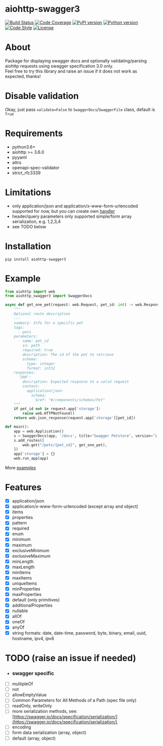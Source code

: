 # aiohttp-swagger3
[![Build Status](https://travis-ci.com/hh-h/aiohttp-swagger3.svg?branch=master)](https://travis-ci.com/hh-h/aiohttp-swagger3)
[![Code Coverage](https://img.shields.io/codecov/c/github/hh-h/aiohttp-swagger3/master.svg?style=flat)](https://codecov.io/github/hh-h/aiohttp-swagger3?branch=master)
[![PyPI version](https://badge.fury.io/py/aiohttp-swagger3.svg)](https://badge.fury.io/py/aiohttp-swagger3)
[![Python version](https://img.shields.io/badge/python-3.6%2B-brightgreen.svg)](https://img.shields.io/badge/python-3.6%2B-brightgreen.svg)
[![Code Style](https://img.shields.io/badge/code%20style-black-black.svg)](https://github.com/ambv/black)
[![License](https://img.shields.io/pypi/l/aiohttp-swagger3.svg)](https://www.apache.org/licenses/LICENSE-2.0)

# About
Package for displaying swagger docs and optionally validating/parsing aiohttp requests using swagger specification 3.0 only.  
Feel free to try this library and raise an issue if it does not work as expected, thanks!

# Disable validation
Okay, just pass `validate=False` to `SwaggerDocs`/`SwaggerFile` class, default is `True`

# Requirements
- python3.6+
- aiohttp >= 3.6.0
- pyyaml
- attrs
- openapi-spec-validator
- strict_rfc3339

# Limitations
- only application/json and application/x-www-form-urlencoded supported for now, but you can create own [handler](https://github.com/hh-h/aiohttp-swagger3/tree/master/examples/custom_handler)
- header/query parameters only supported simple/form array serialization, e.g. 1,2,3,4
- see TODO below

# Installation
`pip install aiohttp-swagger3`

# Example
```python
from aiohttp import web
from aiohttp_swagger3 import SwaggerDocs

async def get_one_pet(request: web.Request, pet_id: int) -> web.Response:
    """
    Optional route description
    ---
    summary: Info for a specific pet
    tags:
      - pets
    parameters:
      - name: pet_id
        in: path
        required: true
        description: The id of the pet to retrieve
        schema:
          type: integer
          format: int32
    responses:
      '200':
        description: Expected response to a valid request
        content:
          application/json:
            schema:
              $ref: "#/components/schemas/Pet"
    """
    if pet_id not in request.app['storage']:
        raise web.HTTPNotFound()
    return web.json_response(request.app['storage'][pet_id])

def main():
    app = web.Application()
    s = SwaggerDocs(app, '/docs', title="Swagger Petstore", version="1.0.0", components="components.yaml")
    s.add_routes([
        web.get("/pets/{pet_id}", get_one_pet),
    ])
    app['storage'] = {}
    web.run_app(app)
```
More [examples](https://github.com/hh-h/aiohttp-swagger3/tree/master/examples)

# Features
- [x] application/json
- [x] application/x-www-form-urlencoded (except array and object)
- [x] items
- [x] properties
- [x] pattern
- [x] required
- [x] enum
- [x] minimum
- [x] maximum
- [x] exclusiveMinimum
- [x] exclusiveMaximum
- [x] minLength
- [x] maxLength
- [x] minItems
- [x] maxItems
- [x] uniqueItems
- [x] minProperties
- [x] maxProperties
- [x] default (only primitives)
- [x] additionalProperties
- [x] nullable
- [x] allOf
- [x] oneOf
- [x] anyOf
- [x] string formats: date, date-time, password, byte, binary, email, uuid, hostname, ipv4, ipv6

# TODO (raise an issue if needed)

- ### swagger specific
- [ ] multipleOf
- [ ] not 
- [ ] allowEmptyValue
- [ ] Common Parameters for All Methods of a Path (spec file only)
- [ ] readOnly, writeOnly
- [ ] more serialization methods, see: [https://swagger.io/docs/specification/serialization/](https://swagger.io/docs/specification/serialization/)
- [ ] encoding
- [ ] form data serialization (array, object)
- [ ] default (array, object)
